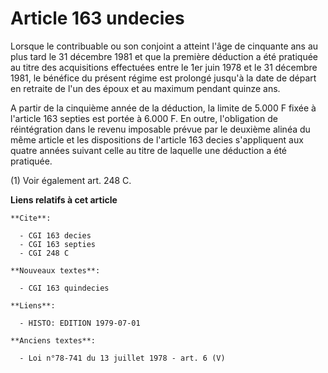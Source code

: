 # Article 163 undecies

Lorsque le contribuable ou son conjoint a atteint l'âge de cinquante ans au plus tard le 31 décembre 1981 et que la première
déduction a été pratiquée au titre des acquisitions effectuées entre le 1er juin 1978 et le 31 décembre 1981, le bénéfice du
présent régime est prolongé jusqu'à la date de départ en retraite de l'un des époux et au maximum pendant quinze ans.

A partir de la cinquième année de la déduction, la limite de 5.000 F fixée à l'article 163 septies est portée à 6.000 F. En
outre, l'obligation de réintégration dans le revenu imposable prévue par le deuxième alinéa du même article et les
dispositions de l'article 163 decies s'appliquent aux quatre années suivant celle au titre de laquelle une déduction a été
pratiquée.

(1) Voir également art. 248 C.

**Liens relatifs à cet article**

	**Cite**:

	  - CGI 163 decies
	  - CGI 163 septies
	  - CGI 248 C

	**Nouveaux textes**:

	  - CGI 163 quindecies

	**Liens**:

	  - HISTO: EDITION 1979-07-01

	**Anciens textes**:

	  - Loi n°78-741 du 13 juillet 1978 - art. 6 (V)
